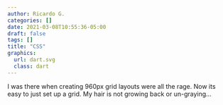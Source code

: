 ```yaml
---
author: Ricardo G.
categories: []
date: 2021-03-08T10:55:36-05:00
draft: false
tags: []
title: "CSS"
graphics: 
  url: dart.svg
  class: dart
---
```

I was there when creating 960px grid layouts were all the rage. Now its easy to just set up a grid. My hair is not growing back or un-graying...
